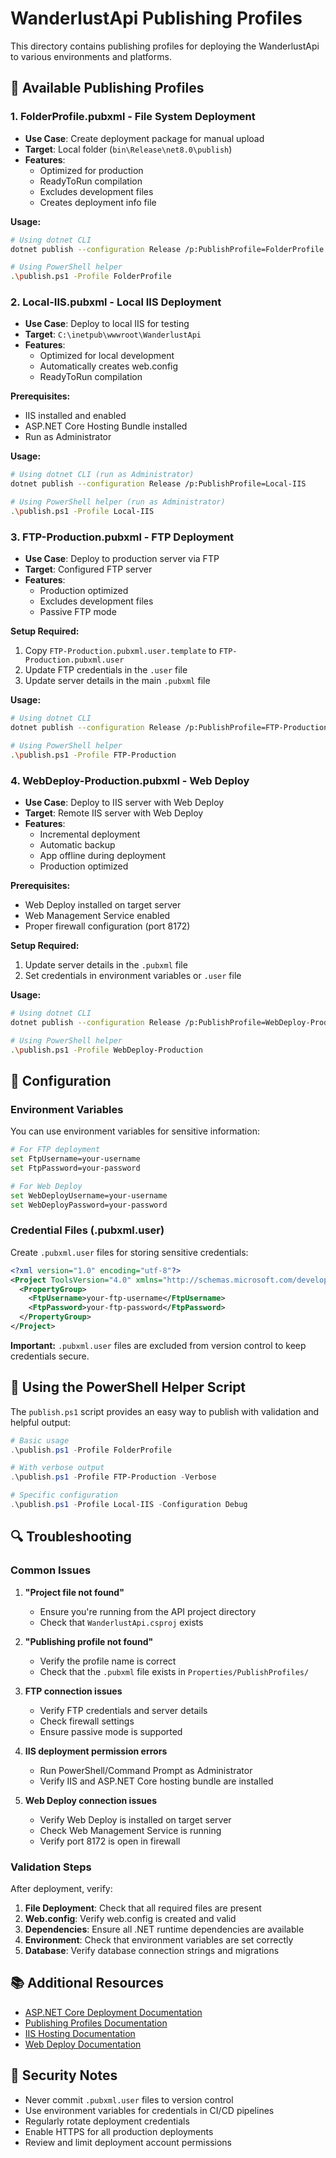 # WanderlustApi Publishing Profiles

This directory contains publishing profiles for deploying the WanderlustApi to various environments and platforms.

## 📁 Available Publishing Profiles

### 1. **FolderProfile.pubxml** - File System Deployment
- **Use Case**: Create deployment package for manual upload
- **Target**: Local folder (`bin\Release\net8.0\publish`)
- **Features**: 
  - Optimized for production
  - ReadyToRun compilation
  - Excludes development files
  - Creates deployment info file

**Usage:**
```bash
# Using dotnet CLI
dotnet publish --configuration Release /p:PublishProfile=FolderProfile

# Using PowerShell helper
.\publish.ps1 -Profile FolderProfile
```

### 2. **Local-IIS.pubxml** - Local IIS Deployment
- **Use Case**: Deploy to local IIS for testing
- **Target**: `C:\inetpub\wwwroot\WanderlustApi`
- **Features**:
  - Optimized for local development
  - Automatically creates web.config
  - ReadyToRun compilation

**Prerequisites:**
- IIS installed and enabled
- ASP.NET Core Hosting Bundle installed
- Run as Administrator

**Usage:**
```bash
# Using dotnet CLI (run as Administrator)
dotnet publish --configuration Release /p:PublishProfile=Local-IIS

# Using PowerShell helper (run as Administrator)
.\publish.ps1 -Profile Local-IIS
```

### 3. **FTP-Production.pubxml** - FTP Deployment
- **Use Case**: Deploy to production server via FTP
- **Target**: Configured FTP server
- **Features**:
  - Production optimized
  - Excludes development files
  - Passive FTP mode

**Setup Required:**
1. Copy `FTP-Production.pubxml.user.template` to `FTP-Production.pubxml.user`
2. Update FTP credentials in the `.user` file
3. Update server details in the main `.pubxml` file

**Usage:**
```bash
# Using dotnet CLI
dotnet publish --configuration Release /p:PublishProfile=FTP-Production

# Using PowerShell helper
.\publish.ps1 -Profile FTP-Production
```

### 4. **WebDeploy-Production.pubxml** - Web Deploy
- **Use Case**: Deploy to IIS server with Web Deploy
- **Target**: Remote IIS server with Web Deploy
- **Features**:
  - Incremental deployment
  - Automatic backup
  - App offline during deployment
  - Production optimized

**Prerequisites:**
- Web Deploy installed on target server
- Web Management Service enabled
- Proper firewall configuration (port 8172)

**Setup Required:**
1. Update server details in the `.pubxml` file
2. Set credentials in environment variables or `.user` file

**Usage:**
```bash
# Using dotnet CLI
dotnet publish --configuration Release /p:PublishProfile=WebDeploy-Production

# Using PowerShell helper
.\publish.ps1 -Profile WebDeploy-Production
```

## 🔧 Configuration

### Environment Variables
You can use environment variables for sensitive information:

```bash
# For FTP deployment
set FtpUsername=your-username
set FtpPassword=your-password

# For Web Deploy
set WebDeployUsername=your-username
set WebDeployPassword=your-password
```

### Credential Files (.pubxml.user)
Create `.pubxml.user` files for storing sensitive credentials:

```xml
<?xml version="1.0" encoding="utf-8"?>
<Project ToolsVersion="4.0" xmlns="http://schemas.microsoft.com/developer/msbuild/2003">
  <PropertyGroup>
    <FtpUsername>your-ftp-username</FtpUsername>
    <FtpPassword>your-ftp-password</FtpPassword>
  </PropertyGroup>
</Project>
```

**Important:** `.pubxml.user` files are excluded from version control to keep credentials secure.

## 🚀 Using the PowerShell Helper Script

The `publish.ps1` script provides an easy way to publish with validation and helpful output:

```powershell
# Basic usage
.\publish.ps1 -Profile FolderProfile

# With verbose output
.\publish.ps1 -Profile FTP-Production -Verbose

# Specific configuration
.\publish.ps1 -Profile Local-IIS -Configuration Debug
```

## 🔍 Troubleshooting

### Common Issues

1. **"Project file not found"**
   - Ensure you're running from the API project directory
   - Check that `WanderlustApi.csproj` exists

2. **"Publishing profile not found"**
   - Verify the profile name is correct
   - Check that the `.pubxml` file exists in `Properties/PublishProfiles/`

3. **FTP connection issues**
   - Verify FTP credentials and server details
   - Check firewall settings
   - Ensure passive mode is supported

4. **IIS deployment permission errors**
   - Run PowerShell/Command Prompt as Administrator
   - Verify IIS and ASP.NET Core hosting bundle are installed

5. **Web Deploy connection issues**
   - Verify Web Deploy is installed on target server
   - Check Web Management Service is running
   - Verify port 8172 is open in firewall

### Validation Steps

After deployment, verify:

1. **File Deployment**: Check that all required files are present
2. **Web.config**: Verify web.config is created and valid
3. **Dependencies**: Ensure all .NET runtime dependencies are available
4. **Environment**: Check that environment variables are set correctly
5. **Database**: Verify database connection strings and migrations

## 📚 Additional Resources

- [ASP.NET Core Deployment Documentation](https://docs.microsoft.com/en-us/aspnet/core/host-and-deploy/)
- [Publishing Profiles Documentation](https://docs.microsoft.com/en-us/aspnet/core/host-and-deploy/visual-studio-publish-profiles)
- [IIS Hosting Documentation](https://docs.microsoft.com/en-us/aspnet/core/host-and-deploy/iis/)
- [Web Deploy Documentation](https://docs.microsoft.com/en-us/iis/publish/using-web-deploy/)

## 🔐 Security Notes

- Never commit `.pubxml.user` files to version control
- Use environment variables for credentials in CI/CD pipelines
- Regularly rotate deployment credentials
- Enable HTTPS for all production deployments
- Review and limit deployment account permissions

